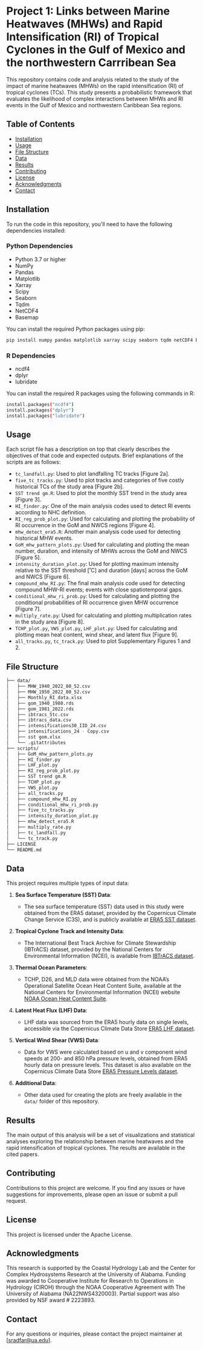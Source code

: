 # Project 1: Links between Marine Heatwaves (MHWs) and Rapid Intensification (RI) of Tropical Cyclones in the Gulf of Mexico and the northwestern Carrribean Sea

This repository contains code and analysis related to the study of the impact of marine heatwaves (MHWs) on the rapid intensification (RI) of tropical cyclones (TCs). This study presents a probabilistic framework that evaluates the likelihood of complex interactions between MHWs and RI events in the Gulf of Mexico and northwestern Caribbean Sea regions.

## Table of Contents

- [Installation](#installation)
- [Usage](#usage)
- [File Structure](#file-structure)
- [Data](#data)
- [Results](#results)
- [Contributing](#contributing)
- [License](#license)
- [Acknowledgments](#acknowledgments)
- [Contact](#contact)

## Installation

To run the code in this repository, you'll need to have the following dependencies installed:

### Python Dependencies
- Python 3.7 or higher
- NumPy
- Pandas
- Matplotlib
- Xarray
- Scipy
- Seaborn
- Tqdm
- NetCDF4
- Basemap

You can install the required Python packages using pip:
```bash
pip install numpy pandas matplotlib xarray scipy seaborn tqdm netCDF4 basemap
```

### R Dependencies
- ncdf4
- dplyr
- lubridate

You can install the required R packages using the following commands in R:
```bash
install.packages("ncdf4")
install.packages("dplyr")
install.packages("lubridate")
```

## Usage

Each script file has a description on top that clearly describes the objectives of that code and expected outputs. Brief explanations of the scripts are as follows:

- `tc_landfall.py`: Used to plot landfalling TC tracks [Figure 2a].
- `five_tc_tracks.py`: Used to plot tracks and categories of five costly historical TCs of the study area [Figure 2b].
- `SST trend gm.R`: Used to plot the monthly SST trend in the study area [Figure 3].
- `HI_finder.py`: One of the main analysis codes used to detect RI events according to NHC definition.
- `RI_reg_prob_plot.py`: Used for calculating and plotting the probability of RI occurrence in the GoM and NWCS regions [Figure 4].
- `mhw_detect_era5.R`: Another main analysis code used for detecting historical MHW events.
- `GoM_mhw_pattern_plots.py`: Used for calculating and plotting the mean number, duration, and intensity of MHWs across the GoM and NWCS [Figure 5].
- `intensity_duration_plot.py`: Used for plotting maximum intensity relative to the SST threshold [˚C] and duration [days] across the GoM and NWCS [Figure 6].
- `compound_mhw_RI.py`: The final main analysis code used for detecting compound MHW-RI events; events with close spatiotemporal gaps.
- `conditional_mhw_ri_prob.py`: Used for calculating and plotting the conditional probabilities of RI occurrence given MHW occurrence [Figure 7].
- `multiply_rate.py`: Used for calculating and plotting multiplication rates in the study area [Figure 8].
- `TCHP_plot.py`, `VWS_plot.py`, `LHF_plot.py`: Used for calculating and plotting mean heat content, wind shear, and latent flux [Figure 9].
- `all_tracks.py`, `tc_track.py`: Used to plot Supplementary Figures 1 and 2.

## File Structure
```bash
├── data/
│   ├── MHW_1940_2022_80_52.csv
│   ├── MHW_1950_2022_80_52.csv
│   ├── Monthly_RI_data.xlsx
│   ├── gom_1940_1980.rds
│   ├── gom_1981_2022.rds
│   ├── ibtracs_5tc.csv
│   ├── ibtracs_data.csv
│   ├── intensifications30_IID_24.csv
│   ├── intensifications_24 - Copy.csv
│   ├── sst gom.xlsx
│   └── .gitattributes
├── scripts/
│   ├── GoM_mhw_pattern_plots.py
│   ├── HI_finder.py
│   ├── LHF_plot.py
│   ├── RI_reg_prob_plot.py
│   ├── SST trend gm.R
│   ├── TCHP_plot.py
│   ├── VWS_plot.py
│   ├── all_tracks.py
│   ├── compound_mhw_RI.py
│   ├── conditional_mhw_ri_prob.py
│   ├── five_tc_tracks.py
│   ├── intensity_duration_plot.py
│   ├── mhw_detect_era5.R
│   ├── multiply_rate.py
│   ├── tc_landfall.py
│   └── tc_track.py
├── LICENSE
└── README.md
```

## Data

This project requires multiple types of input data:

1. **Sea Surface Temperature (SST) Data**: 
   - The sea surface temperature (SST) data used in this study were obtained from the ERA5 dataset, provided by the Copernicus Climate Change Service (C3S), and is publicly available at [ERA5 SST dataset](https://cds.climate.copernicus.eu/cdsapp#!/dataset/reanalysis-era5-single-levels?tab=form).

2. **Tropical Cyclone Track and Intensity Data**: 
   - The International Best Track Archive for Climate Stewardship (IBTrACS) dataset, provided by the National Centers for Environmental Information (NCEI), is available from [IBTrACS dataset](https://www.ncei.noaa.gov/products/international-best-track-archive).

3. **Thermal Ocean Parameters**: 
   - TCHP, D26, and MLD data were obtained from the NOAA’s Operational Satellite Ocean Heat Content Suite, available at the National Centers for Environmental Information (NCEI) website [NOAA Ocean Heat Content Suite](https://www.ncei.noaa.gov/products/satellite-ocean-heat-content-suite).

4. **Latent Heat Flux (LHF) Data**: 
   - LHF data was sourced from the ERA5 hourly data on single levels, accessible via the Copernicus Climate Data Store [ERA5 LHF dataset](https://cds.climate.copernicus.eu/cdsapp#!/dataset/reanalysis-era5-single-levels?tab=form).

5. **Vertical Wind Shear (VWS) Data**: 
   - Data for VWS were calculated based on u and v component wind speeds at 200- and 850 hPa pressure levels, obtained from ERA5 hourly data on pressure levels. This dataset is also available on the Copernicus Climate Data Store [ERA5 Pressure Levels dataset](https://cds.climate.copernicus.eu/cdsapp#!/dataset/reanalysis-era5-pressure-levels?tab=form).

6. **Additional Data**: 
   - Other data used for creating the plots are freely available in the `data/` folder of this repository.

## Results
The main output of this analysis will be a set of visualizations and statistical analyses exploring the relationship between marine heatwaves and the rapid intensification of tropical cyclones. The results are available in the cited papers.

## Contributing
Contributions to this project are welcome. If you find any issues or have suggestions for improvements, please open an issue or submit a pull request.

## License
This project is licensed under the Apache License.

## Acknowledgments
This research is supported by the Coastal Hydrology Lab and the Center for Complex Hydrosystems Research at the University of Alabama. Funding was awarded to Cooperative Institute for Research to Operations in Hydrology (CIROH) through the NOAA Cooperative Agreement with The University of Alabama (NA22NWS4320003). Partial support was also provided by NSF award # 2223893.

## Contact
For any questions or inquiries, please contact the project maintainer at [sradfar@ua.edu].
